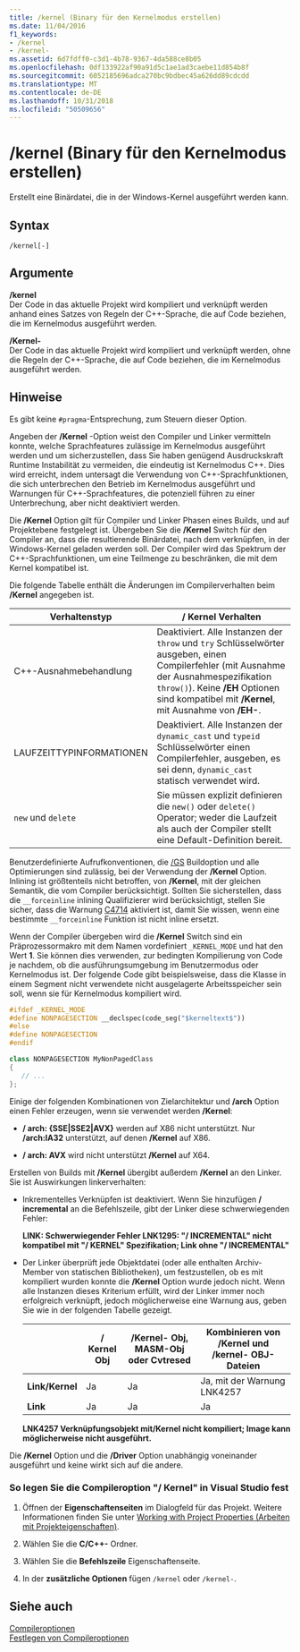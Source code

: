 ```yaml
---
title: /kernel (Binary für den Kernelmodus erstellen)
ms.date: 11/04/2016
f1_keywords:
- /kernel
- /kernel-
ms.assetid: 6d7fdff0-c3d1-4b78-9367-4da588ce8b05
ms.openlocfilehash: 0df133922af90a91d5c1ae1ad3caebe11d854b8f
ms.sourcegitcommit: 6052185696adca270bc9bdbec45a626dd89cdcdd
ms.translationtype: MT
ms.contentlocale: de-DE
ms.lasthandoff: 10/31/2018
ms.locfileid: "50509656"
---
```

# <a name="kernel-create-kernel-mode-binary"></a>/kernel (Binary für den Kernelmodus erstellen)

Erstellt eine Binärdatei, die in der Windows-Kernel ausgeführt werden kann.

## <a name="syntax"></a>Syntax

```
/kernel[-]
```

## <a name="arguments"></a>Argumente

**/kernel**<br/>
Der Code in das aktuelle Projekt wird kompiliert und verknüpft werden anhand eines Satzes von Regeln der C++-Sprache, die auf Code beziehen, die im Kernelmodus ausgeführt werden.

**/Kernel-**<br/>
Der Code in das aktuelle Projekt wird kompiliert und verknüpft werden, ohne die Regeln der C++-Sprache, die auf Code beziehen, die im Kernelmodus ausgeführt werden.

## <a name="remarks"></a>Hinweise

Es gibt keine `#pragma`-Entsprechung, zum Steuern dieser Option.

Angeben der **/Kernel** -Option weist den Compiler und Linker vermitteln konnte, welche Sprachfeatures zulässige im Kernelmodus ausgeführt werden und um sicherzustellen, dass Sie haben genügend Ausdruckskraft Runtime Instabilität zu vermeiden, die eindeutig ist Kernelmodus C++. Dies wird erreicht, indem untersagt die Verwendung von C++-Sprachfunktionen, die sich unterbrechen den Betrieb im Kernelmodus ausgeführt und Warnungen für C++-Sprachfeatures, die potenziell führen zu einer Unterbrechung, aber nicht deaktiviert werden.

Die **/Kernel** Option gilt für Compiler und Linker Phasen eines Builds, und auf Projektebene festgelegt ist. Übergeben Sie die **/Kernel** Switch für den Compiler an, dass die resultierende Binärdatei, nach dem verknüpfen, in der Windows-Kernel geladen werden soll. Der Compiler wird das Spektrum der C++-Sprachfunktionen, um eine Teilmenge zu beschränken, die mit dem Kernel kompatibel ist.

Die folgende Tabelle enthält die Änderungen im Compilerverhalten beim **/Kernel** angegeben ist.

|Verhaltenstyp|**/ Kernel** Verhalten|
|-------------------|---------------------------|
|C++-Ausnahmebehandlung|Deaktiviert. Alle Instanzen der `throw` und `try` Schlüsselwörter ausgeben, einen Compilerfehler (mit Ausnahme der Ausnahmespezifikation `throw()`). Keine **/EH** Optionen sind kompatibel mit **/Kernel**, mit Ausnahme von **/EH-**.|
|LAUFZEITTYPINFORMATIONEN|Deaktiviert. Alle Instanzen der `dynamic_cast` und `typeid` Schlüsselwörter einen Compilerfehler, ausgeben, es sei denn, `dynamic_cast` statisch verwendet wird.|
|`new` und `delete`|Sie müssen explizit definieren die `new()` oder `delete()` Operator; weder die Laufzeit als auch der Compiler stellt eine Default-Definition bereit.|

Benutzerdefinierte Aufrufkonventionen, die [/GS](../../build/reference/gs-buffer-security-check.md) Buildoption und alle Optimierungen sind zulässig, bei der Verwendung der **/Kernel** Option. Inlining ist größtenteils nicht betroffen, von **/Kernel**, mit der gleichen Semantik, die vom Compiler berücksichtigt. Sollten Sie sicherstellen, dass die `__forceinline` inlining Qualifizierer wird berücksichtigt, stellen Sie sicher, dass die Warnung [C4714](../../error-messages/compiler-warnings/compiler-warning-level-4-c4714.md) aktiviert ist, damit Sie wissen, wenn eine bestimmte `__forceinline` Funktion ist nicht inline ersetzt.

Wenn der Compiler übergeben wird die **/Kernel** Switch sind ein Präprozessormakro mit dem Namen vordefiniert `_KERNEL_MODE` und hat den Wert **1**. Sie können dies verwenden, zur bedingten Kompilierung von Code je nachdem, ob die ausführungsumgebung im Benutzermodus oder Kernelmodus ist. Der folgende Code gibt beispielsweise, dass die Klasse in einem Segment nicht verwendete nicht ausgelagerte Arbeitsspeicher sein soll, wenn sie für Kernelmodus kompiliert wird.

```cpp
#ifdef _KERNEL_MODE
#define NONPAGESECTION __declspec(code_seg("$kerneltext$"))
#else
#define NONPAGESECTION
#endif

class NONPAGESECTION MyNonPagedClass
{
   // ...
};
```

Einige der folgenden Kombinationen von Zielarchitektur und **/arch** Option einen Fehler erzeugen, wenn sie verwendet werden **/Kernel**:

- **/ arch: {SSE&#124;SSE2&#124;AVX}** werden auf X86 nicht unterstützt. Nur **/arch:IA32** unterstützt, auf denen **/Kernel** auf X86.

- **/ arch: AVX** wird nicht unterstützt **/Kernel** auf X64.

Erstellen von Builds mit **/Kernel** übergibt außerdem **/Kernel** an den Linker. Sie ist Auswirkungen linkerverhalten:

- Inkrementelles Verknüpfen ist deaktiviert. Wenn Sie hinzufügen **/ incremental** an die Befehlszeile, gibt der Linker diese schwerwiegenden Fehler:

   **LINK: Schwerwiegender Fehler LNK1295: "/ INCREMENTAL" nicht kompatibel mit "/ KERNEL" Spezifikation; Link ohne "/ INCREMENTAL"**

- Der Linker überprüft jede Objektdatei (oder alle enthalten Archiv-Member von statischen Bibliotheken), um festzustellen, ob es mit kompiliert wurden konnte die **/Kernel** Option wurde jedoch nicht. Wenn alle Instanzen dieses Kriterium erfüllt, wird der Linker immer noch erfolgreich verknüpft, jedoch möglicherweise eine Warnung aus, geben Sie wie in der folgenden Tabelle gezeigt.

   ||**/ Kernel** Obj|**/Kernel-** Obj, MASM-Obj oder Cvtresed|Kombinieren von **/Kernel** und **/kernel-** OBJ-Dateien|
   |-|----------------------|-----------------------------------------------|-------------------------------------------------|
   |**Link/Kernel**|Ja|Ja|Ja, mit der Warnung LNK4257|
   |**Link**|Ja|Ja|Ja|

   **LNK4257 Verknüpfungsobjekt mit/Kernel nicht kompiliert; Image kann möglicherweise nicht ausgeführt.**

Die **/Kernel** Option und die **/Driver** Option unabhängig voneinander ausgeführt und keine wirkt sich auf die andere.

### <a name="to-set-the-kernel-compiler-option-in-visual-studio"></a>So legen Sie die Compileroption "/ Kernel" in Visual Studio fest

1. Öffnen der **Eigenschaftenseiten** im Dialogfeld für das Projekt. Weitere Informationen finden Sie unter [Working with Project Properties (Arbeiten mit Projekteigenschaften)](../../ide/working-with-project-properties.md).

1. Wählen Sie die **C/C++-** Ordner.

1. Wählen Sie die **Befehlszeile** Eigenschaftenseite.

1. In der **zusätzliche Optionen** fügen `/kernel` oder `/kernel-`.

## <a name="see-also"></a>Siehe auch

[Compileroptionen](../../build/reference/compiler-options.md)<br/>
[Festlegen von Compileroptionen](../../build/reference/setting-compiler-options.md)